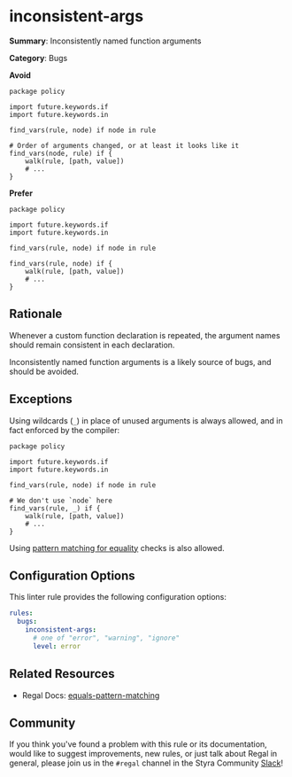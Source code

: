 # inconsistent-args

**Summary**: Inconsistently named function arguments

**Category**: Bugs

**Avoid**
```rego
package policy

import future.keywords.if
import future.keywords.in

find_vars(rule, node) if node in rule

# Order of arguments changed, or at least it looks like it
find_vars(node, rule) if {
    walk(rule, [path, value])
    # ...
}
```

**Prefer**
```rego
package policy

import future.keywords.if
import future.keywords.in

find_vars(rule, node) if node in rule

find_vars(rule, node) if {
    walk(rule, [path, value])
    # ...
}
```

## Rationale

Whenever a custom function declaration is repeated, the argument names should remain consistent in each declaration.

Inconsistently named function arguments is a likely source of bugs, and should be avoided.

## Exceptions

Using wildcards (`_`) in place of unused arguments is always allowed, and in fact enforced by the compiler:

```rego
package policy

import future.keywords.if
import future.keywords.in

find_vars(rule, node) if node in rule

# We don't use `node` here
find_vars(rule, _) if {
    walk(rule, [path, value])
    # ...
}
```

Using [pattern matching for equality](https://docs.styra.com/regal/rules/idiomatic/equals-pattern-matching) checks is
also allowed.

## Configuration Options

This linter rule provides the following configuration options:

```yaml
rules: 
  bugs:
    inconsistent-args:
      # one of "error", "warning", "ignore"
      level: error
```

## Related Resources

- Regal Docs: [equals-pattern-matching](https://docs.styra.com/regal/rules/idiomatic/equals-pattern-matching)

## Community

If you think you've found a problem with this rule or its documentation, would like to suggest improvements, new rules,
or just talk about Regal in general, please join us in the `#regal` channel in the Styra Community
[Slack](https://communityinviter.com/apps/styracommunity/signup)!
